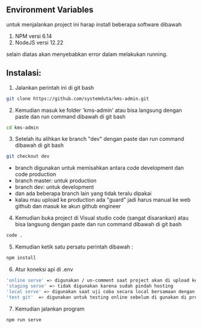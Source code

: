 ## Environment Variables

untuk menjalankan project ini harap install beberapa software dibawah

1. NPM versi 6.14
2. NodeJS versi 12.22

selain diatas akan menyebabkan error dalam melakukan running.

## Instalasi:

1. Jalankan perintah ini di git bash

```bash
git clone https://github.com/systemduta/kms-admin.git
```

2. Kemudian masuk ke folder 'kms-admin' atau bisa langsung dengan paste dan run command dibawah di git bash

```bash
cd kms-admin
```

3. Setelah itu alihkan ke branch "dev" dengan paste dan run command dibawah di git bash

```bash
git checkout dev
```

- branch digunakan untuk memisahkan antara code development dan code production
- branch master: untuk production
- branch dev: untuk development
- dan ada beberapa branch lain yang tidak teralu dipakai
- kalau mau upload ke production ada "guard" jadi harus manual ke web github dan masuk ke akun github engineer

4. Kemudian buka project di Visual studio code (sangat disarankan) atau bisa langsung dengan paste dan run command dibawah di git bash

```bash
code .
```

5. Kemudian ketik satu persatu perintah dibawah :

```bash
npm install
```

6. Atur koneksi api di .env

```bash
'online serve' => digunakan / un-comment saat project akan di upload ke server production
'staging serve' => tidak digunakan karena sudah pindah hosting
'local serve' => digunakan saat uji coba secara local bersamaan dengan project kms-api
'test git'  => digunakan untuk testing online sebelum di gunakan di production
```

7. Kemudian jalankan program

```bash
npm run serve
```
